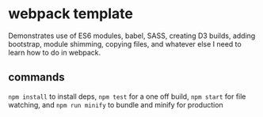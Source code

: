 # webpack template

Demonstrates use of ES6 modules, babel, SASS, creating D3 builds, adding bootstrap, module shimming, copying files, and whatever else I need to learn how to do in webpack.

commands
----

`npm install` to install deps,
`npm test` for a one off build,
`npm start` for file watching, and 
`npm run minify` to bundle and minify for production
